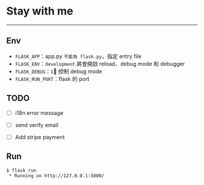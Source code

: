 # Stay with me
---

## Env

* `FLASK_APP`：app.py `不能為 flask.py`，指定 entry file
* `FLASK_ENV`：`development` 將會開啟 reload、debug mode 和 debugger
* `FLASK_DEBUG`：`1` 控制 debug mode
* `FLASK_RUN_PORT`：flask 的 port


## TODO

- [ ] i18n error message
- [ ] send verify email
- [ ] Add stripe payment


## Run

```
$ flask run
 * Running on http://127.0.0.1:5000/
```
